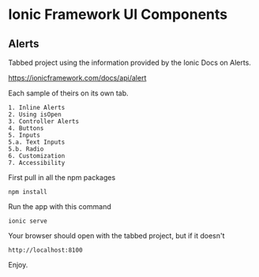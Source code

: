# Ionic Framework UI Components

## Alerts

Tabbed project using the information provided by the Ionic Docs on Alerts.

https://ionicframework.com/docs/api/alert

Each sample of theirs on its own tab.

```
1. Inline Alerts
2. Using isOpen
3. Controller Alerts
4. Buttons
5. Inputs
5.a. Text Inputs
5.b. Radio
6. Customization
7. Accessibility
```

First pull in all the npm packages

```
npm install
```

Run the app with this command

```
ionic serve
```

Your browser should open with the tabbed project, but if it doesn't

```
http://localhost:8100
```

Enjoy.
